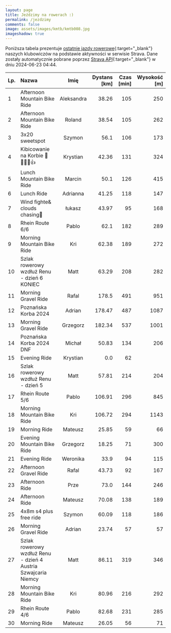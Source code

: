 ```yaml
---
layout: page
title: Jeździmy na rowerach :)
permalink: /jezdzimy
comments: false
image: assets/images/kmtb/kmtb008.jpg
imageshadow: true
---
```


Poniższa tabela prezentuje [ostatnie jazdy rowerowe](https://www.strava.com/clubs/336381){:target="_blank"} naszych klubowiczów na podstawie aktywności w serwisie Strava. Dane zostały automatycznie pobrane poprzez [Strava API](https://developers.strava.com/docs/reference/#api-Clubs-getClubActivitiesById){:target="_blank"} w dniu 2024-06-23 04:44.

Lp. | Nazwa | Imię | Dystans [km] | Czas [min] | Wysokość [m]
:--- | :--- | :---: | ---: | ---: | ---:
1|Afternoon Mountain Bike Ride|Aleksandra|38.26|105|250
2|Afternoon Mountain Bike Ride|Roland|38.54|105|262
3|3x20 sweetspot|Szymon|56.1|106|173
4|Kibicowanie na Korbie 💪🚴🏼‍♂️👍|Krystian|42.36|131|324
5|Lunch Mountain Bike Ride|Marcin|50.1|126|415
6|Lunch Ride|Adrianna|41.25|118|147
7|Wind fighte& clouds chasing🥸|łukasz|43.97|95|168
8|Rhein Route 6/6|Pablo|62.1|182|289
9|Morning Mountain Bike Ride|Kri|62.38|189|272
10|Szlak rowerowy wzdłuż Renu - dzień 6 KONIEC|Matt|63.29|208|282
11|Morning Gravel Ride|Rafal|178.5|491|951
12|Poznańska Korba 2024|Adrian|178.47|487|1087
13|Morning Gravel Ride|Grzegorz|182.34|537|1001
14|Poznańska Korba 2024 DNF|Michał|50.83|134|206
15|Evening Ride|Krystian|0.0|62|
16|Szlak rowerowy wzdłuż Renu - dzień 5|Matt|57.81|214|204
17|Rhein Route 5/6|Pablo|106.91|296|845
18|Morning Mountain Bike Ride|Kri|106.72|294|1143
19|Morning Ride|Mateusz|25.85|59|66
20|Evening Mountain Bike Ride|Grzegorz|18.25|71|300
21|Evening Ride|Weronika|33.9|94|115
22|Afternoon Gravel Ride|Rafal|43.73|92|167
23|Afternoon Ride|Prze|73.0|144|246
24|Afternoon Ride|Mateusz|70.08|138|189
25|4x8m s4 plus free ride|Szymon|60.09|118|186
26|Morning Gravel Ride|Adrian|23.74|57|57
27|Szlak rowerowy wzdłuż Renu - dzień 4 Austria  Szwajcaria Niemcy|Matt|86.11|319|346
28|Morning Mountain Bike Ride|Kri|80.96|216|292
29|Rhein Route 4/6|Pablo|82.68|231|285
30|Morning Ride|Mateusz|26.05|56|71
